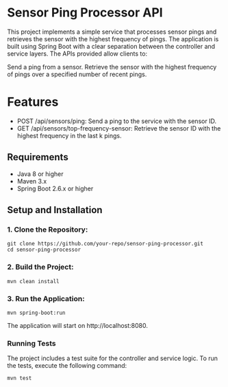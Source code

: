 # Sensor Ping Processor API
This project implements a simple service that processes sensor pings and retrieves the sensor with the highest frequency of pings. The application is built using Spring Boot with a clear separation between the controller and service layers. The APIs provided allow clients to:

Send a ping from a sensor.
Retrieve the sensor with the highest frequency of pings over a specified number of recent pings.
# Features
* POST /api/sensors/ping: Send a ping to the service with the sensor ID.
* GET /api/sensors/top-frequency-sensor: Retrieve the sensor ID with the highest frequency in the last k pings.

## Requirements
* Java 8 or higher
* Maven 3.x
* Spring Boot 2.6.x or higher

## Setup and Installation

### 1. Clone the Repository:
```
git clone https://github.com/your-repo/sensor-ping-processor.git
cd sensor-ping-processor
```

### 2. Build the Project:

```
mvn clean install
```

### 3. Run the Application:

```
mvn spring-boot:run
```

The application will start on http://localhost:8080.

### Running Tests
The project includes a test suite for the controller and service logic. To run the tests, execute the following command:

```
mvn test
```